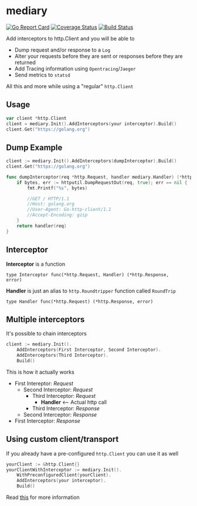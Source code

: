 # mediary

[![Go Report Card](https://goreportcard.com/badge/github.com/HereMobilityDevelopers/mediary)](https://goreportcard.com/report/github.com/HereMobilityDevelopers/mediary)
[![Coverage Status](https://coveralls.io/repos/github/HereMobilityDevelopers/mediary/badge.svg?branch=master)](https://coveralls.io/github/HereMobilityDevelopers/mediary?branch=master)
[![Build Status](https://travis-ci.com/HereMobilityDevelopers/mediary.svg?branch=master)](https://travis-ci.com/HereMobilityDevelopers/mediary)

Add interceptors to http.Client and you will be able to
* Dump request and/or response to a `Log`
* Alter your requests before they are sent or responses before they are returned
* Add Tracing information using `Opentracing`/`Jaeger`
* Send metrics to `statsd`

All this and more while using a "regular" `http.Client` 

## Usage
```go
var client *http.Client
client = mediary.Init().AddInterceptors(your interceptor).Build()
client.Get("https://golang.org")
```

## Dump Example
```go
client := mediary.Init().AddInterceptors(dumpInterceptor).Build()
client.Get("https://golang.org")

func dumpInterceptor(req *http.Request, handler mediary.Handler) (*http.Response, error) {
	if bytes, err := httputil.DumpRequestOut(req, true); err == nil {
		fmt.Printf("%s", bytes)

		//GET / HTTP/1.1
		//Host: golang.org
		//User-Agent: Go-http-client/1.1
		//Accept-Encoding: gzip
	}
	return handler(req)
}
```

## Interceptor
**Interceptor** is a function 

<code>type Interceptor func(*http.Request, Handler) (*http.Response, error)</code>

**Handler** is just an alias to <code>http.Roundtripper</code> function called `RoundTrip`

<code>type Handler func(*http.Request) (*http.Response, error) </code>

## Multiple interceptors

It's possible to chain interceptors

```go
client := mediary.Init().
    AddInterceptors(First Interceptor, Second Interceptor).
    AddInterceptors(Third Interceptor).
    Build()

```
This is how it actually works
- First Intereptor: *Request*
    - Second Interceptor: *Request*
        - Third Interceptor: *Request*
            - **Handler** <-- Actual http call
        - Third Interceptor: *Response*
    - Second Interceptor: *Response*
- First Interceptor: *Response*

## Using custom client/transport

If you already have a pre-configured `http.Client` you can use it as well
```go
yourClient := &http.Client{}
yourClientWithInterceptor := mediary.Init().
    WithPreconfiguredClient(yourClient).
    AddInterceptors(your interceptor).
    Build()
```

Read [this](https://github.com/HereMobilityDevelopers/mediary/wiki/Reasoning) for more information
